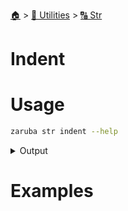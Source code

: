 <!--startTocHeader-->
[🏠](../../README.md) > [🔧 Utilities](../README.md) > [🔠 Str](README.md)
# Indent
<!--endTocHeader-->

# Usage

<!--startCode-->
```bash
zaruba str indent --help
```
 
<details>
<summary>Output</summary>
 
```````
indent multi-line string, exclude first line

Usage:
  zaruba str indent <string> <indentation> [flags]

Flags:
  -h, --help   help for indent
```````
</details>
<!--endCode-->

# Examples


<!--startTocSubtopic-->
<!--endTocSubtopic-->